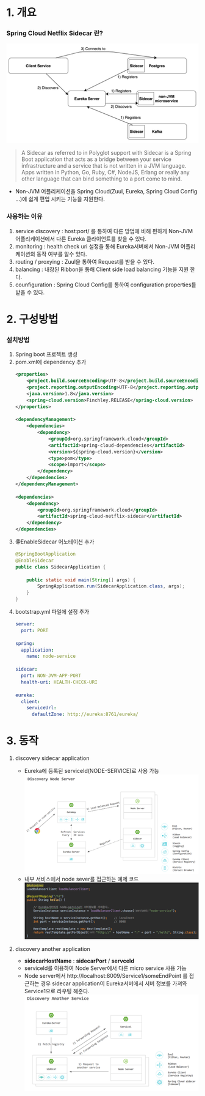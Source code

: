 # 1. 개요

### Spring Cloud Netflix Sidecar 란?
![](../images/spring-cloud-netflix-sidecar.png)
 >A Sidecar as referred to in Polyglot support with Sidecar is a Spring Boot application that acts as a bridge between your service infrastructure and a service that is not written in a JVM language. Apps written in Python, Go, Ruby, C#, NodeJS, Erlang or really any other language that can bind something to a port come to mind.
 - Non-JVM 어플리케이션을 Spring Cloud(Zuul, Eureka, Spring Cloud Config ...)에 쉽게 편입 시키는 기능을 지원한다.

### 사용하는 이유

1. service discovery : host:port/<serviceId> 를 통하여 다른 방법에 비해 편하게 Non-JVM 어플리케이션에서 다른 Eureka 클라이언트를 찾을 수 있다.
2. monitoring : health check uri 설정을 통해 Eureka서버에서 Non-JVM 어플리케이션의 동작 여부를 알수 있다.
3. routing / proxying : Zuul을 통하여 Request를 받을 수 있다.
4. balancing : 내장된 Ribbon을 통해 Client side load balancing 기능을 지원 한다.
5. counfiguration : Spring Cloud Config를 통하여 configuration properties를 받을 수 있다.

# 2. 구성방법

### 설치방법

1. Spring boot 프로젝트 생성
2. pom.xml에 dependency 추가
    ```xml
	<properties>
		<project.build.sourceEncoding>UTF-8</project.build.sourceEncoding>
		<project.reporting.outputEncoding>UTF-8</project.reporting.outputEncoding>
		<java.version>1.8</java.version>
		<spring-cloud.version>Finchley.RELEASE</spring-cloud.version>
	</properties>

	<dependencyManagement>
		<dependencies>
			<dependency>
				<groupId>org.springframework.cloud</groupId>
				<artifactId>spring-cloud-dependencies</artifactId>
				<version>${spring-cloud.version}</version>
				<type>pom</type>
				<scope>import</scope>
			</dependency>
		</dependencies>
	</dependencyManagement>

	<dependencies>
		<dependency>
			<groupId>org.springframework.cloud</groupId>
			<artifactId>spring-cloud-netflix-sidecar</artifactId>
		</dependency>
	</dependencies>
    ```
3. @EnableSidecar 어노테이션 추가
    ```java
    @SpringBootApplication
    @EnableSidecar
    public class SidecarApplication {

        public static void main(String[] args) {
            SpringApplication.run(SidecarApplication.class, args);
        }
    }
    ```
4. bootstrap.yml 파일에 설정 추가
    ```yml
    server:
      port: PORT

    spring:
      application:
        name: node-service

    sidecar:
      port: NON-JVM-APP-PORT
      health-uri: HEALTH-CHECK-URI

    eureka:
      client:
        serviceUrl:
          defaultZone: http://eureka:8761/eureka/
    ```

# 3. 동작

1. discovery sidecar application
    - Eureka에 등록된 serviceId(NODE-SERVICE)로 사용 가능
![discovery-node-server](../images/discovery-node-server.png)
    - 내부 서비스에서 node sever를 접근하는 예제 코드
![discovery-sample-code](../images/discovery-sample-code.png)

2. discovery another application
    - **sidecarHostName** : **sidecarPort** / **servceId**
    - serviceId를 이용하여 Node Server에서 다른 micro service 사용 가능
    - Node server에서 http://localhost:8009/Service1/someEndPoint 를 접근하는 경우 sidecar application이 Eureka서버에서 서버 정보를 가져와 Service1으로 라우팅 해준다.
![discovery-another-service](../images/discovery-another-service.png) 